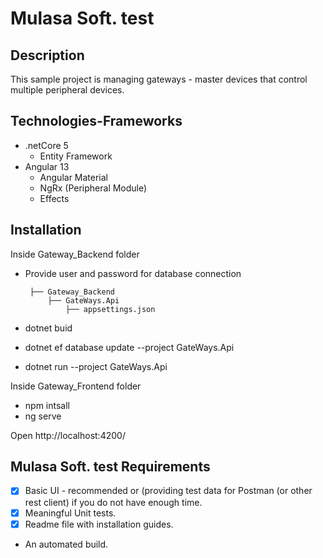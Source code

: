 # Mulasa Soft. test

## Description
This sample project is managing gateways - master devices that control multiple peripheral devices. 

## Technologies-Frameworks
- .netCore 5
  - Entity Framework
- Angular 13
  - Angular Material
  - NgRx (Peripheral Module)
  - Effects


## Installation
Inside Gateway_Backend folder 
 - Provide user and password for database connection
 			
		├── Gateway_Backend
			├── GateWays.Api
				├── appsettings.json 
				
 - dotnet buid
 - dotnet ef database update --project GateWays.Api
 - dotnet run --project GateWays.Api

 

Inside Gateway_Frontend folder
- npm intsall
- ng serve

Open http://localhost:4200/

## Mulasa Soft. test Requirements
- [x]	Basic UI - recommended or (providing test data for Postman (or other rest client) if you do not have enough time.
-	[x] Meaningful Unit tests.
-	[x] Readme file with installation guides.
-	An automated build.
